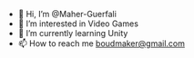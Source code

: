 - 👋 Hi, I’m @Maher-Guerfali
- 👀 I’m interested in Video Games
- 🌱 I’m currently learning Unity
- 📫 How to reach me boudmaker@gmail.com

<!---
Maher-Guerfali/Maher-Guerfali is a ✨ special ✨ repository because its `README.md` (this file) appears on your GitHub profile.
You can click the Preview link to take a look at your changes.
--->
